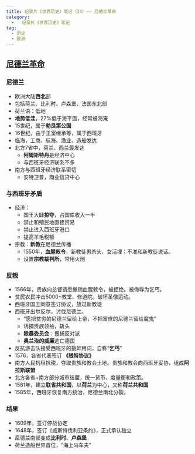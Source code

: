 ```yaml
---
title: 纪录片《世界历史》笔记（34）—— 尼德兰革命
category:
  -   纪录片《世界历史》笔记
tag: 
  - 历史
  - 欧洲
---
```

## [尼德兰革命](https://www.bilibili.com/bangumi/play/ep635238/)

### 尼德兰
- 欧洲大陆**西北**部
- 包括荷兰、比利时、卢森堡、法国东北部
- 荷兰语：低地
- **地势低洼**，27%低于海平面，经常被海淹
- 15世纪，属于**勃艮第公国**
- 16世纪，由于王室继承等，属于西班牙
- 临海，工商、航海、渔业、造船发达
- 北方7省中，荷兰、西兰最发达
  - **阿姆斯特丹**是经济中心
  - 与西班牙经济联系不多
- 南方与西班牙经济联系密切
  - 安特卫普，商业信贷中心

### 与西班牙矛盾
- 经济：
  - 国王大肆**掠夺**，占国库收入一半
  - 禁止和殖民地直接贸易
  - 禁止进入西班牙港口
  - 提高羊毛税额
- 宗教：**新教**在尼德兰传播
  - 1550年，**血腥敕令**，新教徒男杀头、女活埋；不准和新教徒说话。
  - 设置**宗教裁判所**，常用火刑

### 反叛
- 1566年，贵族向总督请愿撤销血腥敕令，被拒绝。被侮辱为乞丐。
- 贫民农民冲击5000+教堂、修道院。破坏圣像运动。
- 西班牙国王同意签订协议，放过新教徒
- 西班牙出尔反尔，讨伐尼德兰。
  - “愿把贫穷的尼德兰留给上帝，不把富庶的尼德兰留给魔鬼”
  - 诱捕贵族领袖，斩头
  - **除暴委员会**：搜捕反对派
  - **奥兰治的威廉**逃亡德国
- 反抗游击队接受西班牙的挑衅用词，自称“**乞丐**”
- 1576，各省代表签订 **《根特协议》**
- 南方人民抗租抗税，夺取贵族和教会土地。贵族和教会向西班牙妥协，组成**阿拉斯联盟**
- 北方各省+南方部分城市结盟，统一货币、度量衡和政策。
- 1581年，建立**联省共和国**，以**荷兰**为中心，又称**荷兰共和国**
- 1585年，西班牙恢复南方统治，尼德兰南北分裂。

### 结果
- 1609年，签订停战协定
- 1648年，签订《威斯特伐利亚条约》，正式承认独立
- 尼德兰南部变成**比利时**、**卢森堡**
- 荷兰造船世界首位，“海上马车夫”